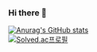 ### Hi there 👋

<!--
**sju-changwan/sju-changwan** is a ✨ _special_ ✨ repository because its `README.md` (this file) appears on your GitHub profile.

Here are some ideas to get you started:

- 🔭 I’m currently working on ...
- 🌱 I’m currently learning ...
- 👯 I’m looking to collaborate on ...
- 🤔 I’m looking for help with ...
- 💬 Ask me about ...
- 📫 How to reach me: ...
- 😄 Pronouns: ...
- ⚡ Fun fact: ...
-->
[![Anurag's GitHub stats](https://github-readme-stats.vercel.app/api?username=ChangWanChae)](https://github.com/anuraghazra/github-readme-stats)
<br>
[![Solved.ac프로필](http://mazassumnida.wtf/api/v2/generate_badge?boj=sejchae)](https://solved.ac/profile/sejchae)
